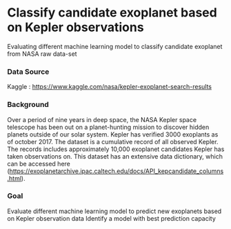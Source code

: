 # Classify candidate exoplanet based on Kepler observations
Evaluating different machine learning model to classify candidate exoplanet from NASA raw data-set

### Data Source
Kaggle : https://www.kaggle.com/nasa/kepler-exoplanet-search-results

### Background
Over a period of nine years in deep space, the NASA Kepler space telescope has been out on a planet-hunting mission to discover hidden planets outside of our solar system. Kepler has verified 3000 exoplants as of october 2017. The dataset is a cumulative record of all observed Kepler. The records includes approximately 10,000 exoplanet candidates Kepler has taken observations on. 
This dataset has an extensive data dictionary, which can be accessed here (https://exoplanetarchive.ipac.caltech.edu/docs/API_kepcandidate_columns.html).

### Goal
Evaluate different machine learning model to predict new exoplanets based on Kepler observation data
Identify a model with best prediction capacity



